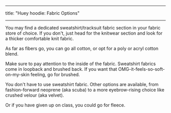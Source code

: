 ***

title: "Huey hoodie: Fabric Options"

***

You may find a dedicated sweatshirt/tracksuit fabric section in your fabric store of choice. If you don't, just head for the knitwear section and look for a thicker comfortable knit fabric.

As far as fibers go, you can go all cotton, or opt for a poly or acryl cotton blend.

Make sure to pay attention to the inside of the fabric. Sweatshirt fabrics come in loopback and brushed back. If you want that OMG-it-feels-so-soft-on-my-skin feeling, go for brushed.

<Note>

You don't have to use sweatshirt fabric. Other options are available, from fashion-forward neoprene (aka scuba) to a more eyebrow-rising choice like crushed velour (aka velvet).

Or if you have given up on class, you could go for fleece.

</Note>
